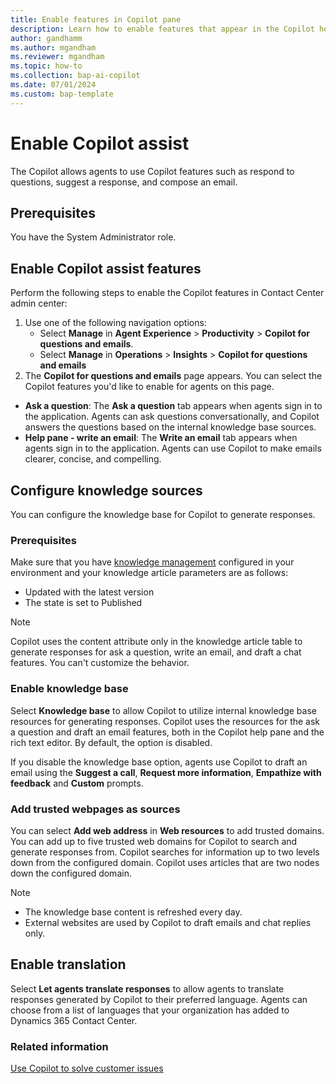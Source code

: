 ```yaml
---
title: Enable features in Copilot pane
description: Learn how to enable features that appear in the Copilot help pane to increase agent productivity.
author: gandhamm
ms.author: mgandham
ms.reviewer: mgandham
ms.topic: how-to 
ms.collection: bap-ai-copilot
ms.date: 07/01/2024
ms.custom: bap-template 
---
```


# Enable Copilot assist

The Copilot allows agents to use Copilot features such as respond to questions, suggest a response, and compose an email.

## Prerequisites

 You have the System Administrator role.

## Enable Copilot assist features

Perform the following steps to enable the Copilot features in Contact Center admin center:
1. Use one of the following navigation options:
      - Select **Manage** in **Agent Experience** > **Productivity** > **Copilot for questions and emails**.
      - Select **Manage** in **Operations** > **Insights** > **Copilot for questions and emails**
1. The **Copilot for questions and emails** page appears. You can select the Copilot features you'd like to enable for agents on this page.
  - **Ask a question**: The **Ask a question** tab appears when agents sign in to the application. Agents can ask questions conversationally, and Copilot answers the questions based on the internal knowledge base sources.
  - **Help pane - write an email**: The **Write an email** tab appears when agents sign in to the application. Agents can use Copilot to make emails clearer, concise, and compelling. 
## Configure knowledge sources

You can configure the knowledge base for Copilot to generate responses.

### Prerequisites

Make sure that you have [knowledge management](/dynamics365/customer-service/administer/set-up-knowledge-management-embedded-knowledge-search#set-up-knowledge-management?context=/dynamics365/contact-center/administer-context) configured in your environment and your knowledge article parameters are as follows:
   - Updated with the latest version
   - The state is set to Published

> [!NOTE]
 > Copilot uses the content attribute only in the knowledge article table to generate responses for ask a question, write an email, and draft a chat features. You can't customize the behavior.

### Enable knowledge base

Select **Knowledge base** to allow Copilot to utilize internal knowledge base resources for generating responses. Copilot uses the resources for the ask a question and draft an email features, both in the Copilot help pane and the rich text editor. By default, the option is disabled.

If you disable the knowledge base option, agents use Copilot to draft an email using the **Suggest a call**, **Request more information**, **Empathize with feedback** and **Custom** prompts.

### Add trusted webpages as sources

You can select **Add web address** in **Web resources** to add trusted domains. You can add up to five trusted web domains for Copilot to search and generate responses from. Copilot searches for information up to two levels down from the configured domain. 
Copilot uses articles that are two nodes down the configured domain.

> [!NOTE]
> - The knowledge base content is refreshed every day.
> - External websites are used by Copilot to draft emails and chat replies only.

## Enable translation

Select **Let agents translate responses** to allow agents to translate responses generated by Copilot to their preferred language. Agents can choose from a list of languages that your organization has added to Dynamics 365 Contact Center.


### Related information

[Use Copilot to solve customer issues](../use/use-copilot-features.md)  
